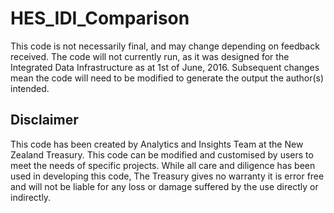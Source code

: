 # HES_IDI_Comparison

This code is not necessarily final, and may change depending on feedback received.  The code will not currently run, as it was designed for the Integrated Data Infrastructure as at 1st of June, 2016.  Subsequent changes mean the code will need to be modified to generate the output the author(s) intended.

## Disclaimer

This code has been created by Analytics and Insights Team at the New Zealand Treasury. This code can be modified and customised by users to meet the needs of specific projects. While all care and diligence has been used in developing this code, The Treasury gives no warranty it is error free and will not be liable for any loss or damage suffered by the use directly or indirectly.
